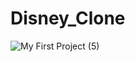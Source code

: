 # Disney_Clone
 
![My First Project (5)](https://github.com/user-attachments/assets/429c4016-36ba-4c03-928b-1ea0cd15af73)
